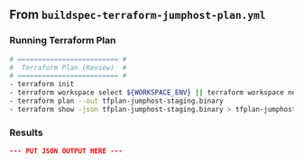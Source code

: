 ## From `buildspec-terraform-jumphost-plan.yml`

### Running Terraform Plan

```bash
# ========================= #
#  Terraform Plan (Review)  #
# ========================= #
- terraform init
- terraform workspace select ${WORKSPACE_ENV} || terraform workspace new ${WORKSPACE_ENV}
- terraform plan --out tfplan-jumphost-staging.binary
- terraform show -json tfplan-jumphost-staging.binary > tfplan-jumphost-staging.json
```

### Results

```json
--- PUT JSON OUTPUT HERE ---
```
